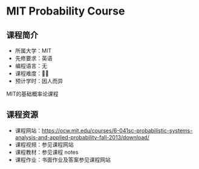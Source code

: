 # MIT Probability Course

## 课程简介

- 所属大学：MIT
- 先修要求：英语
- 编程语言：无
- 课程难度：🌟🌟
- 预计学时：因人而异

MIT的基础概率论课程

## 课程资源

- 课程网站：https://ocw.mit.edu/courses/6-041sc-probabilistic-systems-analysis-and-applied-probability-fall-2013/download/
- 课程视频：参见课程网站
- 课程教材：参见课程 notes
- 课程作业：书面作业及答案参见课程网站
